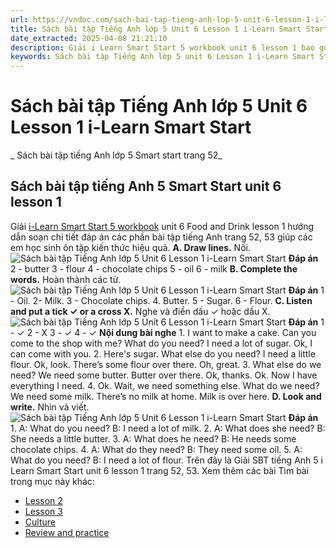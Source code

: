 ```yaml
---
url: https://vndoc.com/sach-bai-tap-tieng-anh-lop-5-unit-6-lesson-1-i-learn-smart-start-337301
title: Sách bài tập Tiếng Anh lớp 5 Unit 6 Lesson 1 i-Learn Smart Start - Sách bài tập tiếng Anh lớp 5 Smart start trang 52 - VnDoc.com
date_extracted: 2025-04-08 21:21:10
description: Giải i Learn Smart Start 5 workbook unit 6 lesson 1 bao gồm đáp án các phần bài tập tiếng Anh lớp 5 trang 52, 53.
keywords: Sách bài tập Tiếng Anh lớp 5 unit 6 Lesson 1 i-Learn Smart Start,Sách bài tập tiếng Anh lớp 5 Smart start trang 52,smart start grade 5 workbook unit 6 lesson 1,sách bài tập tiếng anh lớp 5 i learn smart start unit 6 lesson 1,i Learn Smart Start 5 workbook unit 6 lesson 1
---
```


# Sách bài tập Tiếng Anh lớp 5 Unit 6 Lesson 1 i-Learn Smart Start
 _ Sách bài tập tiếng Anh lớp 5 Smart start trang 52_
## Sách bài tập tiếng Anh 5 Smart Start unit 6 lesson 1
Giải [i-Learn Smart Start 5 workbook](<https://vndoc.com/sach-bai-tap-tieng-anh-lop-5-i-learn-smart-start>) unit 6 Food and Drink lesson 1 hướng dẫn soạn chi tiết đáp án các phần bài tập tiếng Anh trang 52, 53 giúp các em học sinh ôn tập kiến thức hiệu quả.
**A. Draw lines.** Nối.
![Sách bài tập Tiếng Anh lớp 5 Unit 6 Lesson 1 i-Learn Smart Start](https://i.vdoc.vn/data/image/2025/02/27/sach-bai-tap-tieng-anh-lop-5-unit-6-lesson-1-i-learn-smart-start-1.png)
**Đáp án**
2 - butter
3 - flour
4 - chocolate chips
5 - oil
6 - milk
**B. Complete the words.** Hoàn thành các từ.
![Sách bài tập Tiếng Anh lớp 5 Unit 6 Lesson 1 i-Learn Smart Start](https://i.vdoc.vn/data/image/2025/02/27/sach-bai-tap-tieng-anh-lop-5-unit-6-lesson-1-i-learn-smart-start-2.png)
**Đáp án**
1 - Oil.
2- Milk.
3 - Chocolate chips.
4\. Butter.
5 - Sugar.
6 - Flour.
**C. Listen and put a tick ✓ or a cross X.** Nghe và điền dấu ✓ hoặc dấu X.
![Sách bài tập Tiếng Anh lớp 5 Unit 6 Lesson 1 i-Learn Smart Start](https://i.vdoc.vn/data/image/2025/02/27/sach-bai-tap-tieng-anh-lop-5-unit-6-lesson-1-i-learn-smart-start-3.png)
**Đáp án**
1 - ✓
2 - X
3 - ✓
4 - ✓
**Nội dung bài nghe**
1\. I want to make a cake. Can you come to the shop with me?
What do you need?
I need a lot of sugar.
Ok, I can come with you.
2\. Here's sugar. What else do you need?
I need a little flour.
Ok, look. There’s some flour over there.
Oh, great.
3\. What else do we need?
We need some butter.
Butter over there.
Ok, thanks.
Ok. Now I have everything I need.
4\. Ok. Wait, we need something else.
What do we need?
We need some milk. There’s no milk at home.
Milk is over here.
**D. Look and write.** Nhìn và viết.
![Sách bài tập Tiếng Anh lớp 5 Unit 6 Lesson 1 i-Learn Smart Start](https://i.vdoc.vn/data/image/2025/02/27/sach-bai-tap-tieng-anh-lop-5-unit-6-lesson-1-i-learn-smart-start-4.png)
**Đáp án**
1\. A: What do you need?
B: I need a lot of milk.
2\. A: What does she need?
B: She needs a little butter.
3\. A: What does he need?
B: He needs some chocolate chips.
4\. A: What do they need?
B: They need some oil.
5\. A: What do you need?
B: I need a lot of flour.
Trên đây là Giải SBT tiếng Anh 5 i Learn Smart Start unit 6 lesson 1 trang 52, 53.
Xem thêm các bài Tìm bài trong mục này khác:
  * [Lesson 2](</sach-bai-tap-tieng-anh-lop-5-unit-6-lesson-2-i-learn-smart-start-337302>)
  * [Lesson 3](</sach-bai-tap-tieng-anh-lop-5-unit-6-lesson-3-i-learn-smart-start-337308>)
  * [Culture](</sach-bai-tap-tieng-anh-lop-5-unit-6-culture-i-learn-smart-start-337312>)
  * [Review and practice](</sach-bai-tap-tieng-anh-lop-5-unit-6-review-and-practice-i-learn-smart-start-337320>)

